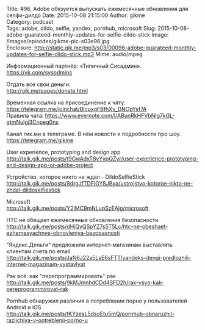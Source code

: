 Title: #96, Adobe обязуется выпускать ежемесячные обновления для селфи-дилдо
Date: 2015-10-08 21:15:00
Author: gikme  
Category: podcast  
Tags: adobe, dildo, selfie, yandex, pornhub, microsoft
Slug: 2015-10-08-adobe-guarateed-monthly-updates-for-selfie-dildo-stick
Image: /images/episodes/gikme-pic-s03e96.jpg  
Enclosure: http://static.gik.me/mp3/s03/00096-adobe-guarateed-monthly-updates-for-selfie-dildo-stick.mp3
Mime: audio/mpeg


Информационный партнёр:
«Типичный Сисадмин».  
<https://vk.com/sysodmins>

Отдать все свои деньги:  
<http://gik.me/pages/donate.html>

Временная ссылка на присоединение к чяту:  
<https://telegram.me/joinchat/BIcuxgFBfhXv_DNOpYsf7A>  
Правила чата: <https://www.evernote.com/l/ABunRkHFVbNIg7kGL-gtmNulgj3Cnpeg0ns>

Канал гик.ми в телеграме. В нём новости и подробности про шоу.  
<https://telegram.me/gikme>

User experience, prototyping and design app  
<http://talk.gik.me/posts/t9GwAdxT8yYvpQZyr/user-experience-prototyping-and-design-app-or-adobe-project>

Устройство, которое никто не ждал - DildoSelfieStick  
<http://talk.gik.me/posts/8drgJfTDFiGY8JBxa/ustrojstvo-kotoroe-nikto-ne-zhdal-dildoselfiestick>

Microsoft  
<http://talk.gik.me/posts/Y2iMC9mNLupSzEAjg/microsoft>

HTC не обещает ежемесячные обновления безопасности  
<http://talk.gik.me/posts/dHjQvQSpYZ7s5T5Lc/htc-ne-obeshaet-ezhemesyachnye-obnovleniya-bezopasnosti>

"Яндекс.Деньги" предложили интернет-магазинам выставлять клиентам счета по email  
<http://talk.gik.me/posts/JaN6J22a5LsE6sFTT/yandeks-dengi-predlozhili-internet-magazinam-vystavlyat>

Рак всё: как "перепрограммировать" рак  
<http://talk.gik.me/posts/9kMJmnhdCDd4SFD2h/rak-vsyo-kak-pereprogrammirovat-rak>

Pornhub обнаружил различия в потреблении порно у пользователей Android и iOS  
<http://talk.gik.me/posts/tKYzesL5dsoEtu5mQ/pornhub-obnaruzhil-razlichiya-v-potreblenii-porno-u>
